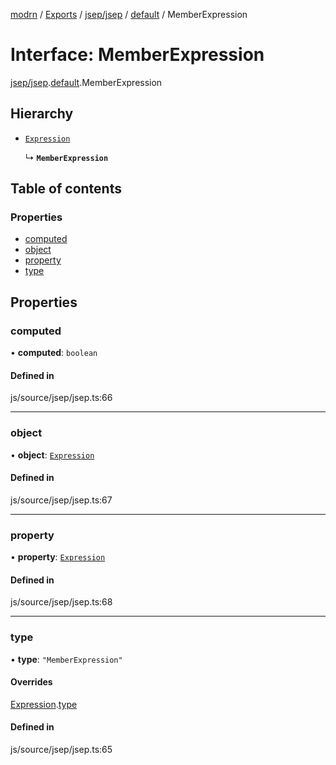 [modrn](../README.md) / [Exports](../modules.md) / [jsep/jsep](../modules/jsep_jsep.md) / [default](../modules/jsep_jsep.default.md) / MemberExpression

# Interface: MemberExpression

[jsep/jsep](../modules/jsep_jsep.md).[default](../modules/jsep_jsep.default.md).MemberExpression

## Hierarchy

- [`Expression`](jsep_jsep.default.Expression.md)

  ↳ **`MemberExpression`**

## Table of contents

### Properties

- [computed](jsep_jsep.default.MemberExpression.md#computed)
- [object](jsep_jsep.default.MemberExpression.md#object)
- [property](jsep_jsep.default.MemberExpression.md#property)
- [type](jsep_jsep.default.MemberExpression.md#type)

## Properties

### computed

• **computed**: `boolean`

#### Defined in

js/source/jsep/jsep.ts:66

___

### object

• **object**: [`Expression`](jsep_jsep.default.Expression.md)

#### Defined in

js/source/jsep/jsep.ts:67

___

### property

• **property**: [`Expression`](jsep_jsep.default.Expression.md)

#### Defined in

js/source/jsep/jsep.ts:68

___

### type

• **type**: ``"MemberExpression"``

#### Overrides

[Expression](jsep_jsep.default.Expression.md).[type](jsep_jsep.default.Expression.md#type)

#### Defined in

js/source/jsep/jsep.ts:65
